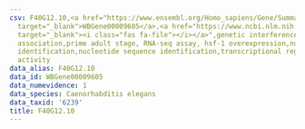 ```yaml
---
csv: F40G12.10,<a href="https://www.ensembl.org/Homo_sapiens/Gene/Summary?db=core;g=WBGene00009605"
  target="_blank">WBGene00009605</a>,<a href="https://www.ncbi.nlm.nih.gov/pubmed/30894454"
  target="_blank"><i class="fas fa-file"></i></a>",genetic interference,functional
  association,prime adult stage, RNA-seq assay, hsf-1 overexpression,nucleotide sequence
  identification,nucleotide sequence identification,transcriptional regulation,up-regulates
  activity
data_alias: F40G12.10
data_id: WBGene00009605
data_numevidence: 1
data_species: Caenorhabditis elegans
data_taxid: '6239'
title: F40G12.10
---
```

